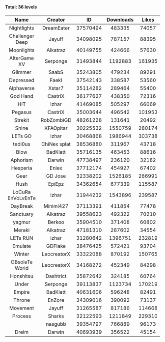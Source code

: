 #### Total: 36 levels

| Name | Creator | ID | Downloads | Likes |
|:---:|:---:|:---:|:---:|:---:|
| Nightlights | DreamEater | 37570494 | 483335 | 74057
| Challenger Deep | Jayuff | 34098095 | 787157 | 88395
| Moonlights | Alkatraz | 40149755 | 424666 | 57630
| AlterGame XV | Serponge | 31493844 | 1192883 | 161935
| Glimmer | SaabS | 35243805 | 479234 | 89291
| Depressed | FaekI | 37542143 | 338587 | 53560
| Alphaverse | Xstar7 | 35114282 | 289464 | 55400
| God Hand | CastriX | 36177627 | 438350 | 72316
| HIT | izhar | 41469085 | 505297 | 66069
| Pegasus | CastriX | 35003644 | 496542 | 101953
| Strekit | RobZombiGD | 48261228 | 131641 | 20492
| Shine | KFAOpitar | 30225532 | 1550759 | 280174
| LETs GO | izhar | 30468868 | 1986944 | 303738
| tedi0us | ChiNex splat | 38536880 | 311967 | 43718
| Blow | BadKlatt | 35716135 | 463453 | 88616
| Aphorism | Darwin | 47738497 | 236120 | 32182
| Hesperia | Enlex | 37712174 | 454927 | 67402
| Gear | GD Jose | 32338202 | 1526185 | 286991
| Hush | EpiEpz | 34362654 | 677339 | 115587
| LoCuRa EnVoLvEnTe | izhar | 31944232 | 1543896 | 239587
| DayBreak | Minimi427 | 37113391 | 411854 | 77478
| Sanctuary | Alkatraz | 39558623 | 492322 | 70210
| yagmur | Berkoo | 35904510 | 371408 | 60802
| Meraki | Alkatraz | 47181310 | 287602 | 34554
| LETs  RUN | izhar | 31280642 | 1396751 | 232819
| Emulate | GDFlake | 38476425 | 572421 | 93704
| Winter | LeocreatorX | 33322088 | 870192 | 150765
| OBsoleTe World | LeocreatorX | 34168272 | 452349 | 84298
| Honshitsu | Dashtrict | 35872642 | 324185 | 60764
| Under | Serponge | 39113837 | 1123734 | 170219
| Empire | BadKlatt | 40631606 | 596248 | 82491
| Throne | EnZore | 34309016 | 390092 | 73137
| Movement | Jayuff | 31265587 | 817186 | 114668
| Process | Sharks | 32122593 | 1211849 | 229310
|   | nasgubb | 39354797 | 766889 | 96173
| Dreim | Darwin | 40693939 | 356522 | 45154

